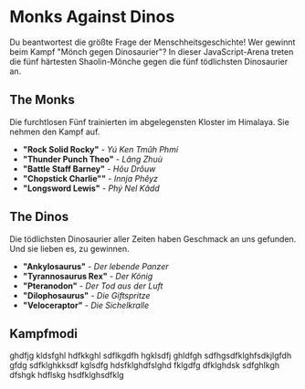 # Monks Against Dinos
Du beantwortest die größte Frage der Menschheitsgeschichte! Wer gewinnt beim Kampf "Mönch gegen Dinosaurier"? In dieser JavaScript-Arena treten die fünf härtesten Shaolin-Mönche gegen die fünf tödlichsten Dinosaurier an.

## The Monks
Die furchtlosen Fünf trainierten im abgelegensten Kloster im Himalaya. Sie nehmen den Kampf auf.

* **"Rock Solid Rocky"**    -  *Yú Ken Tmûh Phmí*
* **"Thunder Punch Theo"**  -  *Lâng Zhuù*
* **"Battle Staff Barney"** -  *Hôu Drôuw*
* **"Chopstick Charlie""**  -  *Innja Phêyz*
* **"Longsword Lewis"**     -  *Phý Nel Kâdd*


## The Dinos
Die tödlichsten Dinosaurier aller Zeiten haben Geschmack an uns gefunden. Und sie lieben es, zu gewinnen.

* **"Ankylosaurus"**        -  *Der lebende Panzer*
* **"Tyrannosaurus Rex"**   -  *Der König*
* **"Pteranodon"**          -  *Der Tod aus der Luft*
* **"Dilophosaurus"**       -  *Die Giftspritze*
* **"Veloceraptor"**        -  *Die Sichelkralle*


## Kampfmodi
ghdfjg kldsfghl hdfkkghl sdflkgdfh hgklsdfj ghldfgh sdfhgsdfklghfsdkjlgfdh gfdg sdfklghkksdf kglsdfg hdsfklghdfslghd fklgdfg dfklghdsk sdfghlkgh dfshgk hdflskg hsdfklghsdfklg